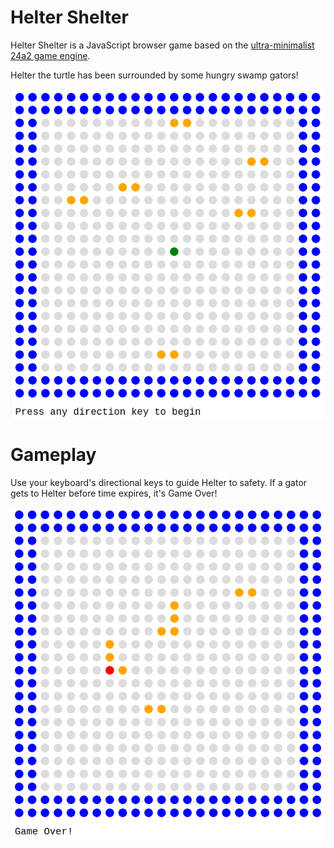 # Helter Shelter

Helter Shelter is a JavaScript browser game based on the [ultra-minimalist 24a2 game engine](https://github.com/jamesroutley/24a2).

Helter the turtle has been surrounded by some hungry swamp gators! 

![alt text](https://github.com/tolbish/helter-shelter/blob/master/helter.png?raw=true)

# Gameplay

Use your keyboard's directional keys to guide Helter to safety. If a gator gets to Helter before time expires, it's Game Over!

![alt text](https://github.com/tolbish/helter-shelter/blob/master/game-over.png?raw=true)
